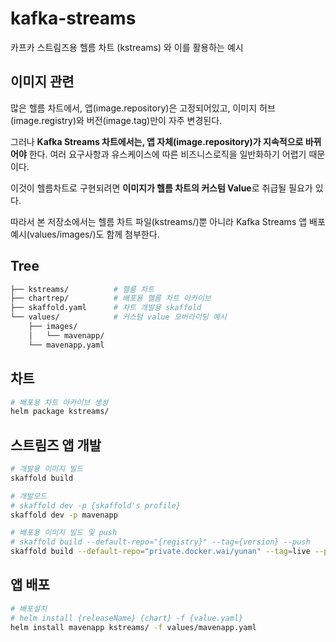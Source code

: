 # kafka-streams

카프카 스트림즈용 헬름 차트 (kstreams) 와 이를 활용하는 예시

## 이미지 관련

많은 헬름 차트에서,
앱(image.repository)은 고정되어있고, 이미지 허브(image.registry)와 버전(image.tag)만이 자주 변경된다.

그러나 **Kafka Streams 차트에서는,
앱 자체(image.repository)가 지속적으로 바뀌어야** 한다. 여러 요구사항과 유스케이스에 따른 비즈니스로직을 일반화하기 어렵기 때문이다.

이것이 헬름차트로 구현되려면 **이미지가 헬름 차트의 커스텀 Value**로 취급될 필요가 있다.

따라서 본 저장소에서는 헬름 차트 파일(kstreams/)뿐 아니라 Kafka Streams 앱 배포 예시(values/images/)도 함께 첨부한다.

## Tree

```sh
├── kstreams/          # 헬름 차트
├── chartrep/          # 배포용 헬름 차트 아카이브
├── skaffold.yaml      # 차트 개발용 skaffold
└── values/            # 커스텀 value 오버라이딩 예시
    ├── images/           
    │   └── mavenapp/     
    └── mavenapp.yaml
```

## 차트

```sh
# 배포용 차트 아카이브 생성
helm package kstreams/
```

## 스트림즈 앱 개발

```sh
# 개발용 이미지 빌드
skaffold build

# 개발모드
# skaffold dev -p {skaffold's profile}
skaffold dev -p mavenapp

# 배포용 이미지 빌드 및 push
# skaffold build --default-repo="{registry}" --tag={version} --push
skaffold build --default-repo="private.docker.wai/yunan" --tag=live --push
```

## 앱 배포

```sh
# 배포설치
# helm install {releaseName} {chart} -f {value.yaml}
helm install mavenapp kstreams/ -f values/mavenapp.yaml
```
